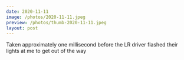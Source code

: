 ```yaml
---
date: 2020-11-11
image: /photos/2020-11-11.jpeg
preview: /photos/thumb-2020-11-11.jpeg
layout: post
---
```


Taken approximately one millisecond before the LR driver flashed their lights at me to get out of the way

